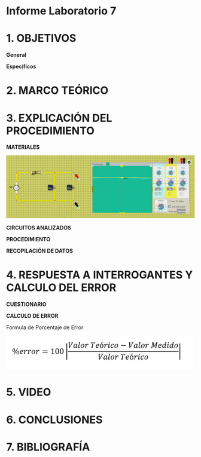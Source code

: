 # Informe Laboratorio 7

# 1. OBJETIVOS

**General**


**Específicos**


# 2. MARCO TEÓRICO



# 3. EXPLICACIÓN DEL PROCEDIMIENTO

**MATERIALES**

![](https://github.com/bavargas5/Laboratorio7/blob/main/IMGBV/1.png)

**CIRCUITOS ANALIZADOS**



**PROCEDIMIENTO**


**RECOPILACIÓN DE DATOS**



# 4. RESPUESTA A INTERROGANTES Y CALCULO DEL ERROR

**CUESTIONARIO**

**CALCULO DE ERROR**

Formula de Porcentaje de Error

![](https://github.com/bavargas5/Laboratorio6/blob/main/IMG%20E/L_F.JPG)


# 5. VIDEO



# 6. CONCLUSIONES



# 7. BIBLIOGRAFÍA


